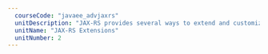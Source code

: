 ```yaml
---
  courseCode: "javaee_advjaxrs"
  unitDescription: "JAX-RS provides several ways to extend and customize the framework when building a REST application. You can create your own custom converters to handle data type conversions, as well as create custom readers and writers to work with the message body content." 
  unitName: "JAX-RS Extensions"
  unitNumber: 2
---
```

